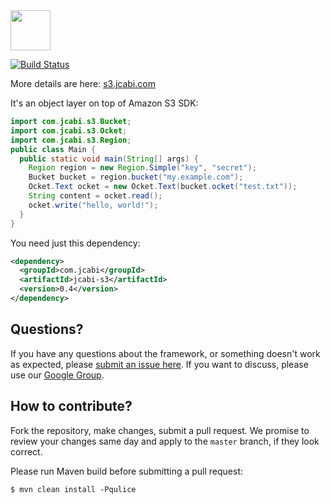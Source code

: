 <img src="http://img.jcabi.com/logo-square.png" width="64px" height="64px" />
 
[![Build Status](https://travis-ci.org/jcabi/jcabi-s3.svg?branch=master)](https://travis-ci.org/jcabi/jcabi-s3)

More details are here: [s3.jcabi.com](http://s3.jcabi.com/index.html)

It's an object layer on top of Amazon S3 SDK:

```java
import com.jcabi.s3.Bucket;
import com.jcabi.s3.Ocket;
import com.jcabi.s3.Region;
public class Main {
  public static void main(String[] args) {
    Region region = new Region.Simple("key", "secret");
    Bucket bucket = region.bucket("my.example.com");
    Ocket.Text ocket = new Ocket.Text(bucket.ocket("test.txt"));
    String content = ocket.read();
    ocket.write("hello, world!");
  }
}
```

You need just this dependency:

```xml
<dependency>
  <groupId>com.jcabi</groupId>
  <artifactId>jcabi-s3</artifactId>
  <version>0.4</version>
</dependency>
```

## Questions?

If you have any questions about the framework, or something doesn't work as expected,
please [submit an issue here](https://github.com/jcabi/jcabi-s3/issues/new).
If you want to discuss, please use our [Google Group](https://groups.google.com/forum/#!forum/jcabi).

## How to contribute?

Fork the repository, make changes, submit a pull request.
We promise to review your changes same day and apply to
the `master` branch, if they look correct.

Please run Maven build before submitting a pull request:

```
$ mvn clean install -Pqulice
```
